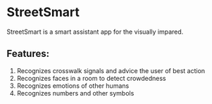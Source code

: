 # StreetSmart
StreetSmart is a smart assistant app for the visually impared.

## Features:
1. Recognizes crosswalk signals and advice the user of best action
2. Recognizes faces in a room to detect crowdedness
3. Recognizes emotions of other humans
4. Recognizes numbers and other symbols
